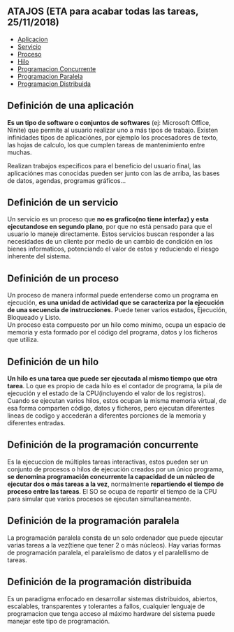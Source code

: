 ## ATAJOS (ETA para acabar todas las tareas, 25/11/2018)
* [Aplicacion](#definición-de-una-aplicación)  
* [Servicio](#definición-de-un-servicio)  
* [Proceso](#definición-de-un-proceso)  
* [Hilo](#definición-de-un-hilo)  
* [Programacion Concurrente](#definición-de-la-programación-concurrente)  
* [Programacion Paralela](#definición-de-la-programación-paralela)  
* [Programacion Distribuida](#definición-de-la-programación-distribuida)  

## Definición de una aplicación  

**Es un tipo de software o conjuntos de softwares** (ej: Microsoft Office, Ninite) que permite al usuario realizar uno a más tipos de trabajo. Existen infinidades tipos de aplicaciónes, por ejemplo los procesadores de texto, las hojas de calculo, los que cumplen tareas de mantenimiento entre muchas.  
  
  Realizan trabajos especificos para el beneficio del usuario final, las aplicaciónes mas conocidas pueden ser junto con las de arriba, las bases de datos, agendas, programas gráficos...

## Definición de un servicio  

Un servicio es un proceso que **no es grafico(no tiene interfaz) y esta ejecutandose en segundo plano**, por que  no está pensado para que el usuario lo maneje directamente. Estos servicios buscan responder a las necesidades de un cliente por medio de un cambio de condición en los bienes informaticos, potenciando el valor de estos y reduciendo el riesgo inherente del sistema.  


## Definición de un proceso  
Un proceso de manera informal puede entenderse como un programa en ejecución, **es una unidad de actividad que se caracteriza por la ejecución de una secuencia de instrucciones.**  Puede tener varios estados, Ejecución, Bloqueado y Listo.  
Un proceso esta compuesto por un hilo como mínimo, ocupa un espacio de memoria y esta formado por el código del programa, datos y los ficheros que utiliza.  

## Definición de un hilo  

**Un hilo es una tarea que puede ser ejecutada al mismo tiempo que otra tarea**. Lo que es propio de cada hilo es el contador de programa, la pila de ejecución y el estado de la CPU(incluyendo el valor de los registros).
Cuando se ejecutan varios hilos, estos ocupan la misma memoria virtual, de esa forma comparten código, datos y ficheros, pero ejecutan diferentes lineas de codigo y accederán a diferentes porciones de la memoria y diferentes entradas.

## Definición de la programación concurrente  
Es la ejecuccion de múltiples tareas interactivas, estos pueden ser un conjunto de procesos o hilos de ejecución creados por un único programa, **se denomina programación concurrente la capacidad de un núcleo de ejecutar dos o más tareas a la vez**, normalmente **repartiendo el tiempo de proceso entre las tareas**. El SO se ocupa de repartir el tiempo de la CPU para simular que varios procesos se ejecutan simultaneamente.

## Definición de la programación paralela  

La programación paralela consta de un solo ordenador que puede ejecutar varias tareas a la vez(tiene que tener 2 o más núcleos). Hay varias formas de programación paralela, el paralelismo de datos y el paralellismo de tareas.  

## Definición de la programación distribuida  
  Es un paradigma enfocado en desarrollar sistemas distribuidos, abiertos, escalables, transparentes y tolerantes a fallos, cualquier lenguaje de programacion que tenga acceso al máximo hardware del sistema puede manejar este tipo de programación.
